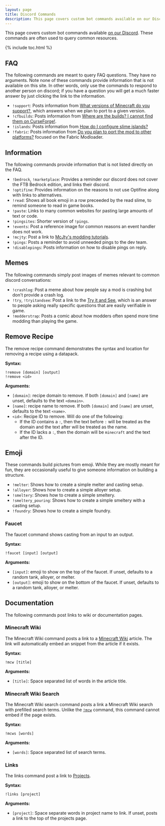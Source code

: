 ```yaml
---
layout: page
title: Discord Commands
description: This page covers custom bot commands available on our Discord.
---
```


This page covers custom bot commands available [on our Discord](https://discord.gg/njGrvuh). These commands are often used to query common resources.

{% include toc.html %}

## FAQ

The following commands are meant to query FAQ questions. They have no arguments. Note none of these commands provide information that is not available on this site. In other words, only use the commands to respond to another person on discord; if you have a question you will get a much faster answer by just clicking the link to the information.

* `!support`: Posts information from [What versions of Minecraft do you support?](/faq/#what-versions-of-minecraft-do-you-support), which answers when we plan to port to a given version.
* `!cfbuilds`: Posts information from [Where are the builds? I cannot find them on CurseForge!](/faq/#where-are-the-builds-i-cannot-find-them-on-curseforge).
* `!islands`: Posts information from [How do I configure slime islands?](/faq/tinkers-construct-3/#how-do-i-configure-slime-islands)
* `!fabric`: Posts information from [Do you plan to port the mod to other platforms?](/faq/#do-you-plan-to-port-the-mod-to-other-platforms) focused on the Fabric Modloader.

## Information 

The following commands provide information that is not listed directly on the FAQ.

* `!bedrock`, `!marketplace`: Provides a reminder our discord does not cover the FTB Bedrock edition, and links their discord.
* `!optifine`: Provides information on the reasons to not use Optifine along with links to alternatives.
* `!read`: Shows all book emoji in a row preceeded by the read slime, to remind someone to read in game books.
* `!paste`: Links to many common websites for pasting large amounts of text or code.
* `!pingsites`: Shorter version of `!pings`.
* `!events`: Post a reference image for common reasons an event handler does not work.
* `!mcjty`: Post a link to [McJty's modding tutorials](https://www.mcjty.eu/docs/intro).
* `!pings`: Posts a reminder to avoid unneeded pings to the dev team.
* `!disablepings`: Posts information on how to disable pings on reply.

## Memes

The following commands simply post images of memes relevant to common discord conversations:

* `!crashlog`: Post a meme about how people say a mod is crashing but don't provide a crash log.
* `!try`, `!tryitandsee`: Post a link to the [Try it and See](https://tryitands.ee/), which is an answer to people asking really specific questions that are easily verifiable in game.
* `!modderstrap`: Posts a comic about how modders often spend more time modding than playing the game.

## Remove Recipe

The remove recipe command demonstrates the syntax and location for removing a recipe using a datapack. 

**Syntax:**
```
!remove [domain] [output]
!remove <id>
```

**Arguments:**

* `[domain]`: recipe domain to remove. If both `[domain]` and `[name]` are unset, defaults to the text `<domain>`.
* `[name]`: recipe name to remove. If both `[domain]` and `[name]` are unset, defaults to the text `<name>`.
* `<id>`: Recipe ID to remove. Will do one of the following:
    * If the ID contains a `:`, then the text before `:` will be treated as the domain and the text after will be treated as the name.
    * If the ID lacks a `:`, then the domain will be `minecraft` and the text after the ID.

## Emoji

These commands build pictures from emoji. While they are mostly meant for fun, they are occasionally useful to give someone information on building a structure.

* `!melter`: Shows how to create a simple melter and casting setup.
* `!alloyer`: Shows how to create a simple alloyer setup.
* `!smeltery`: Shows how to create a simple smeltery.
* `!smeltery_pouring`: Shows how to create a simple smeltery with a casting setup.
* `!foundry`: Shows how to create a simple foundry.

### Faucet

The faucet command shows casting from an input to an output.

**Syntax:**
```
!faucet [input] [output]
```

**Arguments:**

* `[input]`: emoji to show on the top of the faucet. If unset, defaults to a random tank, alloyer, or melter.
* `[output]`: emoji to show on the bottom of the faucet. If unset, defaults to a random tank, alloyer, or melter.

## Documentation

The following commands post links to wiki or documentation pages.

### Minecraft Wiki

The Minecraft Wiki command posts a link to a [Minecraft Wiki](https://minecraft.wiki/) article. The link will automatically embed an snippet from the article if it exists.

**Syntax:**
```
!mcw [title]
```

**Arguments:**

* `[title]`: Space separated list of words in the article title.

### Minecraft Wiki Search

The Minecraft Wiki search command posts a link a Minecraft Wiki search with prefilled search terms. Unlike the [`!mcw`](#minecraft-wiki) command, this command cannot embed if the page exists.

**Syntax:**
```
!mcws [words]
```

**Arguments:**

* `[words]`: Space separated list of search terms.

### Links

The links command post a link to [Projects](/projects).

**Syntax:**
```
!links [project]
```

**Arguments:**

* `[project]`: Space separate words in project name to link. If unset, posts a link to the top of the projects page.